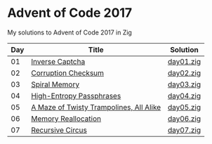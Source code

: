 # Advent of Code 2017

My solutions to Advent of Code 2017 in Zig

| Day | Title                                                                           | Solution                   |
| --- | ------------------------------------------------------------------------------- | -------------------------- |
| 01  | [Inverse Captcha](https://adventofcode.com/2017/day/1)                          | [day01.zig](src/day01.zig) |
| 02  | [Corruption Checksum](https://adventofcode.com/2017/day/2)                      | [day02.zig](src/day02.zig) |
| 03  | [Spiral Memory](https://adventofcode.com/2017/day/3)                            | [day03.zig](src/day03.zig) |
| 04  | [High-Entropy Passphrases](https://adventofcode.com/2017/day/4)                 | [day04.zig](src/day04.zig) |
| 05  | [A Maze of Twisty Trampolines, All Alike](https://adventofcode.com/2017/day/5)  | [day05.zig](src/day05.zig) |
| 06  | [Memory Reallocation](https://adventofcode.com/2017/day/6)                      | [day06.zig](src/day06.zig) |
| 07  | [Recursive Circus](https://adventofcode.com/2017/day/7)                         | [day07.zig](src/day07.zig) |
